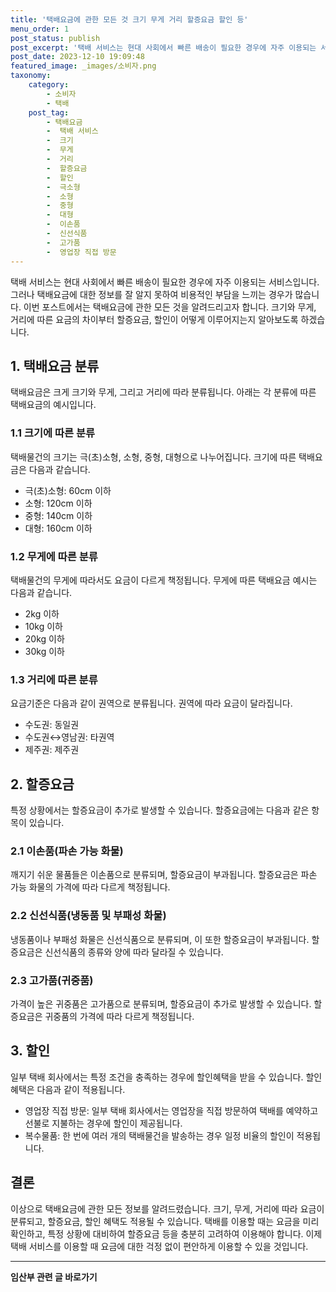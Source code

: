 ```yaml
---
title: '택배요금에 관한 모든 것 크기 무게 거리 할증요금 할인 등'
menu_order: 1
post_status: publish
post_excerpt: '택배 서비스는 현대 사회에서 빠른 배송이 필요한 경우에 자주 이용되는 서비스입니다. 그러나 택배요금에 대한 정보를 잘 알지 못하여 비용적인 부담을 느끼는 경우가 많습니다. 이번 포스트에서는 택배요금에 관한 모든 것을 알려드리고자 합니다. 크기와 무게, 거리에 따른 요금의 차이부터 할증요금, 할인이 어떻게 이루어지는지 알아보도록 하겠습니다.'
post_date: 2023-12-10 19:09:48
featured_image: _images/소비자.png
taxonomy:
    category:
        - 소비자
        - 택배
    post_tag:
        - 택배요금
        -  택배 서비스
        -  크기
        -  무게
        -  거리
        -  할증요금
        -  할인
        -  극소형
        -  소형
        -  중형
        -  대형
        -  이손품
        -  신선식품
        -  고가품
        -  영업장 직접 방문
---
```



택배 서비스는 현대 사회에서 빠른 배송이 필요한 경우에 자주 이용되는 서비스입니다. 그러나 택배요금에 대한 정보를 잘 알지 못하여 비용적인 부담을 느끼는 경우가 많습니다. 이번 포스트에서는 택배요금에 관한 모든 것을 알려드리고자 합니다. 크기와 무게, 거리에 따른 요금의 차이부터 할증요금, 할인이 어떻게 이루어지는지 알아보도록 하겠습니다.

## 1. 택배요금 분류

택배요금은 크게 크기와 무게, 그리고 거리에 따라 분류됩니다. 아래는 각 분류에 따른 택배요금의 예시입니다.

### 1.1 크기에 따른 분류

택배물건의 크기는 극(초)소형, 소형, 중형, 대형으로 나누어집니다. 크기에 따른 택배요금은 다음과 같습니다.

- 극(초)소형: 60cm 이하
- 소형: 120cm 이하
- 중형: 140cm 이하
- 대형: 160cm 이하

### 1.2 무게에 따른 분류

택배물건의 무게에 따라서도 요금이 다르게 책정됩니다. 무게에 따른 택배요금 예시는 다음과 같습니다.

- 2kg 이하
- 10kg 이하
- 20kg 이하
- 30kg 이하

### 1.3 거리에 따른 분류

요금기준은 다음과 같이 권역으로 분류됩니다. 권역에 따라 요금이 달라집니다.

- 수도권: 동일권
- 수도권↔영남권: 타권역
- 제주권: 제주권

## 2. 할증요금

특정 상황에서는 할증요금이 추가로 발생할 수 있습니다. 할증요금에는 다음과 같은 항목이 있습니다.

### 2.1 이손품(파손 가능 화물)

깨지기 쉬운 물품들은 이손품으로 분류되며, 할증요금이 부과됩니다. 할증요금은 파손 가능 화물의 가격에 따라 다르게 책정됩니다.

### 2.2 신선식품(냉동품 및 부패성 화물)

냉동품이나 부패성 화물은 신선식품으로 분류되며, 이 또한 할증요금이 부과됩니다. 할증요금은 신선식품의 종류와 양에 따라 달라질 수 있습니다.

### 2.3 고가품(귀중품)

가격이 높은 귀중품은 고가품으로 분류되며, 할증요금이 추가로 발생할 수 있습니다. 할증요금은 귀중품의 가격에 따라 다르게 책정됩니다.

## 3. 할인

일부 택배 회사에서는 특정 조건을 충족하는 경우에 할인혜택을 받을 수 있습니다. 할인 혜택은 다음과 같이 적용됩니다.

- 영업장 직접 방문: 일부 택배 회사에서는 영업장을 직접 방문하여 택배를 예약하고 선불로 지불하는 경우에 할인이 제공됩니다.
- 복수물품: 한 번에 여러 개의 택배물건을 발송하는 경우 일정 비율의 할인이 적용됩니다.

## 결론

이상으로 택배요금에 관한 모든 정보를 알려드렸습니다. 크기, 무게, 거리에 따라 요금이 분류되고, 할증요금, 할인 혜택도 적용될 수 있습니다. 택배를 이용할 때는 요금을 미리 확인하고, 특정 상황에 대비하여 할증요금 등을 충분히 고려하여 이용해야 합니다. 이제 택배 서비스를 이용할 때 요금에 대한 걱정 없이 편안하게 이용할 수 있을 것입니다.


<!-- wp:separator -->
<hr class="wp-block-separator has-alpha-channel-opacity"/>
<!-- /wp:separator -->

<!-- wp:group {"backgroundColor":"base","layout":{"type":"constrained"}} -->
<div class="wp-block-group has-base-background-color has-background"><!-- wp:paragraph {"align":"center","fontSize":"medium"} -->
<p class="has-text-align-center has-large-font-size"><strong>임산부 관련 글 바로가기</strong></p>
<!-- /wp:paragraph -->


<!-- wp:latest-posts
{"categories":[{"id":22654,"count":19,"description":"","link":"https://uknowlaw.com/category/%ec%9e%84%ec%82%b0%eb%b6%80/","name":"임산부","slug":"임산부","taxonomy":"category","parent":0,"meta":[],"_links":{"self":[{"href":"https://uknowlaw.com/wp-json/wp/v2/categories/22654"}],"collection":[{"href":"https://uknowlaw.com/wp-json/wp/v2/categories"}],"about":[{"href":"https://uknowlaw.com/wp-json/wp/v2/taxonomies/category"}],"wp:post_type":[{"href":"https://uknowlaw.com/wp-json/wp/v2/posts?categories=22654"}],"curies":[{"name":"wp","href":"https://api.w.org/{rel}","templated":true}]}}],"postsToShow":100,"excerptLength":28,"postLayout":"grid","columns":2,"featuredImageAlign":"left","featuredImageSizeSlug":"large","fontSize":"small"} /--></div>
<!-- /wp:group -->